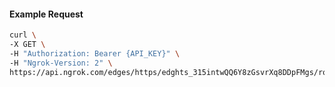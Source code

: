 <!-- Code generated for API Clients. DO NOT EDIT. -->

#### Example Request

```bash
curl \
-X GET \
-H "Authorization: Bearer {API_KEY}" \
-H "Ngrok-Version: 2" \
https://api.ngrok.com/edges/https/edghts_315intwQQ6Y8zGsvrXq8DDpFMgs/routes/edghtsrt_315inzA74Tm2J2VwxR4yCsWiD0t/user_agent_filter
```
